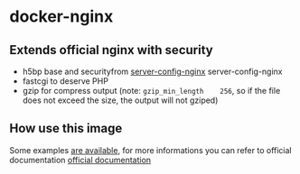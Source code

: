 # docker-nginx
## Extends official nginx with security

- h5bp base and securityfrom [server-config-nginx](https://github.com/h5bp/server-configs-nginx) server-config-nginx
- fastcgi to deserve PHP
- gzip for compress output (note: `gzip_min_length    256`, so if the file does not exceed the size, the output will not gziped)

## How use this image
Some examples [are available](https://github.com/shenron/docker-nginx/tree/master/nginx/examples), for more informations you can refer to official documentation [official documentation](https://hub.docker.com/_/nginx/) 
